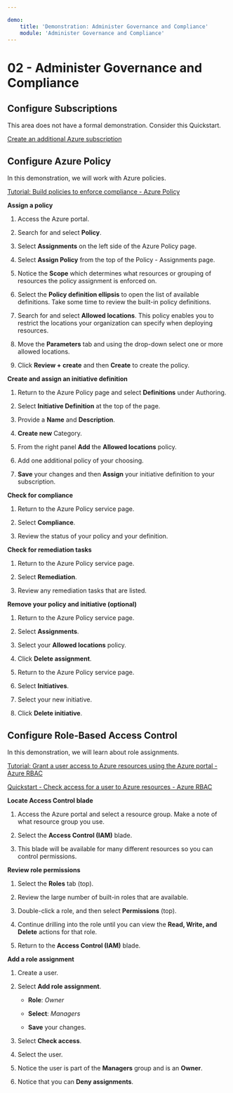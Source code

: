 ```yaml
---

demo:
    title: 'Demonstration: Administer Governance and Compliance'
    module: 'Administer Governance and Compliance'
---
```


# 02 - Administer Governance and Compliance

## Configure Subscriptions

This area does not have a formal demonstration. Consider this Quickstart.

[Create an additional Azure subscription](https://docs.microsoft.com/azure/cost-management-billing/manage/create-subscription)

## Configure Azure Policy

In this demonstration, we will work with Azure policies.

[Tutorial: Build policies to enforce compliance - Azure Policy](https://docs.microsoft.com/azure/governance/policy/tutorials/create-and-manage)

**Assign a policy**

1.  Access the Azure portal.

2.  Search for and select **Policy**.

3.  Select **Assignments** on the left side of the Azure Policy page.

4.  Select **Assign Policy** from the top of the Policy - Assignments page.

5.  Notice the **Scope** which determines what resources or grouping of resources the policy assignment is enforced on.

6.  Select the **Policy definition ellipsis** to open the list of available definitions. Take some time to review the built-in policy definitions.

7.  Search for and select **Allowed locations**. This policy enables you to restrict the locations your organization can specify when deploying resources.

8.  Move the **Parameters** tab and using the drop-down select one or more allowed locations.

9.  Click **Review + create** and then **Create** to create the policy.

**Create and assign an initiative definition**

1.  Return to the Azure Policy page and select **Definitions** under Authoring.

2.  Select **Initiative Definition** at the top of the page.

3.  Provide a **Name** and **Description**.

4.  **Create new** Category.

5.  From the right panel **Add** the **Allowed locations** policy.

6.  Add one additional policy of your choosing.

7.  **Save** your changes and then **Assign** your initiative definition to your subscription.

**Check for compliance**

1.  Return to the Azure Policy service page.

2.  Select **Compliance**.

3.  Review the status of your policy and your definition.

**Check for remediation tasks**

1.  Return to the Azure Policy service page.

2.  Select **Remediation**.

3.  Review any remediation tasks that are listed.

**Remove your policy and initiative (optional)**

1.  Return to the Azure Policy service page.

2.  Select **Assignments**.

3.  Select your **Allowed locations** policy.

4.  Click **Delete assignment**.

5.  Return to the Azure Policy service page.

6.  Select **Initiatives**.

7.  Select your new initiative.

8.  Click **Delete initiative**.

## Configure Role-Based Access Control

In this demonstration, we will learn about role assignments.

[Tutorial: Grant a user access to Azure resources using the Azure portal - Azure RBAC](https://docs.microsoft.com/azure/role-based-access-control/quickstart-assign-role-user-portal)

[Quickstart - Check access for a user to Azure resources - Azure RBAC](https://docs.microsoft.com/azure/role-based-access-control/check-access)

**Locate Access Control blade**

1.  Access the Azure portal and select a resource group. Make a note of what resource group you use.

2.  Select the **Access Control (IAM)** blade.

3.  This blade will be available for many different resources so you can control permissions.

**Review role permissions**

1.  Select the **Roles** tab (top).

2.  Review the large number of built-in roles that are available.

3.  Double-click a role, and then select **Permissions** (top).

4.  Continue drilling into the role until you can view the **Read, Write, and Delete** actions for that role.

5.  Return to the **Access Control (IAM)** blade.

**Add a role assignment**

1.  Create a user.

2.  Select **Add role assignment**.

    -   **Role**: *Owner*

    -   **Select**: *Managers*

    -   **Save** your changes.

3.  Select **Check access**.

4.  Select the user.

5.  Notice the user is part of the **Managers** group and is an **Owner**.

6.  Notice that you can **Deny assignments**.